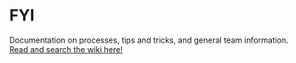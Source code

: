 # FYI

Documentation on processes, tips and tricks, and general team information. [Read and search the wiki here!](https://github.com/polygraph-cool/FYI/wiki)
